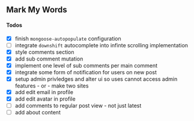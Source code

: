 ## Mark My Words

#### Todos

- [x] finish `mongoose-autopopulate` configuration
- [ ] integrate `downshift` autocomplete into infinte scrolling implementation
- [x] style comments section
- [x] add sub comment mutation
- [x] implement one level of sub comments per main comment
- [x] integrate some form of notification for users on new post
- [x] setup admin privledges and alter ui so uses cannot access admin features - or - make two sites
- [x] add edit email in profile
- [x] add edit avatar in profile
- [ ] add comments to regular post view - not just latest
- [ ] add about content
